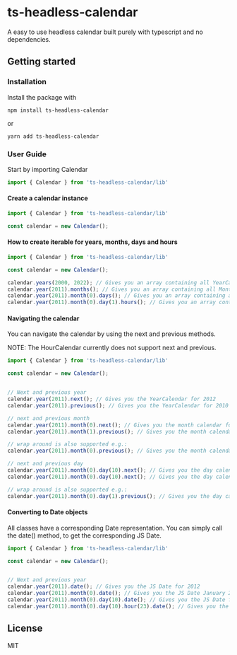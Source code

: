 # ts-headless-calendar
A easy to use headless calendar built purely with typescript and no dependencies.

## Getting started

### Installation

Install the package with 
```
npm install ts-headless-calendar
```
or
```
yarn add ts-headless-calendar
```

### User Guide

Start by importing Calendar

```typescript
import { Calendar } from 'ts-headless-calendar/lib'
```

#### Create a calendar instance
```typescript
import { Calendar } from 'ts-headless-calendar/lib'

const calendar = new Calendar();
```

#### How to create iterable for years, months, days and hours 

```typescript
import { Calendar } from 'ts-headless-calendar/lib'

const calendar = new Calendar();

calendar.years(2000, 2022); // Gives you an array containing all YearCalendars in the range (2000, 2022)
calendar.year(2011).months(); // Gives you an array containing all MonthCalendars in the year 2011.
calendar.year(2011).month(0).days(); // Gives you an array containing all DayCalendars for January 2011.
calendar.year(2011).month(0).day(1).hours(); // Gives you an array containing all HourCalendars for January-1-2011
```

#### Navigating the calendar

You can navigate the calendar by using the next and previous methods.

NOTE: The HourCalendar currently does not support next and previous.


```typescript
import { Calendar } from 'ts-headless-calendar/lib'

const calendar = new Calendar();


// Next and previous year
calendar.year(2011).next(); // Gives you the YearCalendar for 2012
calendar.year(2011).previous(); // Gives you the YearCalendar for 2010

// next and previous month
calendar.year(2011).month(0).next(); // Gives you the month calendar for February 2011.
calendar.year(2011).month(1).previous(); // Gives you the month calendar for January 2011.

// wrap around is also supported e.g.:
calendar.year(2011).month(0).previous(); // Gives you the month calendar for December 2010

// next and previous day
calendar.year(2011).month(0).day(10).next(); // Gives you the day calendar for January-11-2011.
calendar.year(2011).month(0).day(10).next(); // Gives you the day calendar for January-9-2011.

// wrap around is also supported e.g.:
calendar.year(2011).month(0).day(1).previous(); // Gives you the day calendar for December-31-2010

```

#### Converting to Date objects

All classes have a corresponding Date representation.
You can simply call the date() method, to get the corresponding JS Date.

```typescript
import { Calendar } from 'ts-headless-calendar/lib'

const calendar = new Calendar();


// Next and previous year
calendar.year(2011).date(); // Gives you the JS Date for 2012
calendar.year(2011).month(0).date(); // Gives you the JS Date January 2011.
calendar.year(2011).month(0).day(10).date(); // Gives you the JS Date for January-10-2011.
calendar.year(2011).month(0).day(10).hour(23).date(); // Gives you the JS Date for January-10-2011 23:00.

```
## License
MIT

